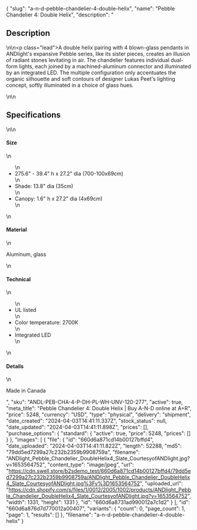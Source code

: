 {
  "slug": "a-n-d-pebble-chandelier-4-double-helix",
  "name": "Pebble Chandelier 4: Double Helix",
  "description": "<h2>Description</h2>\n<!-- split -->\n<p class=\"lead\">A double helix pairing with 4 blown-glass pendants in ANDlight's expansive Pebble series, like its sister pieces, creates an illusion of radiant stones levitating in air. The chandelier features individual dual-form lights, each joined by a machined-aluminum connector and illuminated by an integrated LED. The multiple configuration only accentuates the organic silhouette and soft contours of designer Lukas Peet's lighting concept, softly illuminated in a choice of glass hues.</p>\n<!-- split -->\n<h2>Specifications</h2>\n<!-- split -->\n<h4>Size</h4>\n<ul>\n<li>275.6\" - 39.4\" h x 27.2\" dia (700-100x69cm)</li>\n<li>Shade: 13.8\" dia (35cm)</li>\n<li>Canopy: 1.6\" h x 27.2\" dia (4x69cm)</li>\n</ul>\n<h4>Material</h4>\n<p>Aluminum, glass</p>\n<h4>Technical</h4>\n<ul>\n<li>UL listed</li>\n<li>Color temperature: 2700K</li>\n<li>Integrated LED</li>\n</ul>\n<h4>Details</h4>\n<p>Made in Canada</p>",
  "sku": "ANDL-PEB-CHA-4-P-DH-PL-WH-UNV-120-277",
  "active": true,
  "meta_title": "Pebble Chandelier 4: Double Helix | Buy A-N-D online at A+R",
  "price": 5248,
  "currency": "USD",
  "type": "physical",
  "delivery": "shipment",
  "date_created": "2024-04-03T14:41:11.337Z",
  "stock_status": null,
  "date_updated": "2024-04-03T14:41:11.898Z",
  "prices": [],
  "purchase_options": {
    "standard": {
      "active": true,
      "price": 5248,
      "prices": []
    }
  },
  "images": [
    {
      "file": {
        "id": "660d6a871cd14b00127bffd4",
        "date_uploaded": "2024-04-03T14:41:11.822Z",
        "length": 52288,
        "md5": "79dd5ed7299a27c232b2359b9908759a",
        "filename": "ANDlight_Pebble_Chandelier_DoubleHelix4_Slate_CourtesyofANDlight.jpg?v=1653564752",
        "content_type": "image/jpeg",
        "url": "https://cdn.swell.store/b2sdemo_test/660d6a871cd14b00127bffd4/79dd5ed7299a27c232b2359b9908759a/ANDlight_Pebble_Chandelier_DoubleHelix4_Slate_CourtesyofANDlight.jpg%3Fv%3D1653564752",
        "uploaded_url": "https://cdn.shopify.com/s/files/1/0012/2005/1002/products/ANDlight_Pebble_Chandelier_DoubleHelix4_Slate_CourtesyofANDlight.jpg?v=1653564752",
        "width": 1331,
        "height": 1331
      },
      "id": "660d6a8731ad990012a7c1d2"
    }
  ],
  "id": "660d6a876d7d770012a00407",
  "variants": {
    "count": 0,
    "page_count": 1,
    "page": 1,
    "results": []
  },
  "filename": "a-n-d-pebble-chandelier-4-double-helix"
}